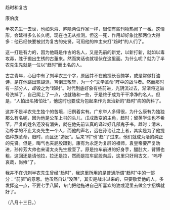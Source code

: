趋时和复古

康伯度　　

  

半农先生一去世，也如朱湘、庐隐两位作家一样，很使有些刊物热闹了一番。这情形，会延得多么长久呢，现在也无从推测。但这一死，作用却好象比那两位大得多：他已经快要被封为复古的先贤，可用他的神主来打“趋时”的人们了。

这一打是有力的，因为他既是作古的名人，又是先前的新党，以新打新，就如以毒攻毒，胜于搬出生锈的古董来。然而笑话也就埋伏在这里面。为什么呢？就为了半农先生先就是一位以“趋时”而出名的人。

古之青年，心目中有了刘半农三个字，原因并不在他擅长音韵学，或是常做打油诗，是在他跳出鸳蝴派，骂倒王敬轩，为一个“文学革命”阵中的战斗者。然而那时有一部分人，却毁之为“趋时”。时代到底好象有些前进，光阴流过去，渐渐将这谥号洗掉了，自己爬上了一点，也就随和一些，于是终于成为干干净净的名人。但是，“人怕出名猪怕壮”，他这时也要成为包起来作为医治新的“趋时”病的药料了。

这并不是半农先生独个的苦境，旧例着实有。广东举人多得很，为什么康有为独独那么有名呢，因为他是公车上书的头儿，戊戌政变的主角，趋时；留英学生也不希罕，严复的姓名还没有消失，就在他先前认真的译过好几部鬼子书，趋时；清末，治朴学的不止太炎先生一个人，而他的声名，远在孙诒让之上者，其实是为了他提倡种族革命，趋时，而且还“造反”。后来“时”也“趋”了过来，他们就成为活的纯正的先贤。但是，晦气也夹屁股跟到，康有为永定为复辟的祖师，袁皇帝要严复劝进，孙传芳大帅也来请太炎先生投壶了。原是拉车前进的好身手，腿肚大，臂膊也粗，这回还是请他拉，拉还是拉，然而是拉车屁股向后，这里只好用古文，“呜呼哀哉，尚飨”了。

我并不在讥刺半农先生曾经“趋时”，我这里所用的是普通所谓“趋时”中的一部分：“前驱”的意思。他虽然自认“没落”，其实是战斗过来的，只要敬爱他的人，多发挥这一点，不要七手八脚，专门把他拖进自己所喜欢的油或泥里去做金字招牌就好了。

  

（八月十三日。）